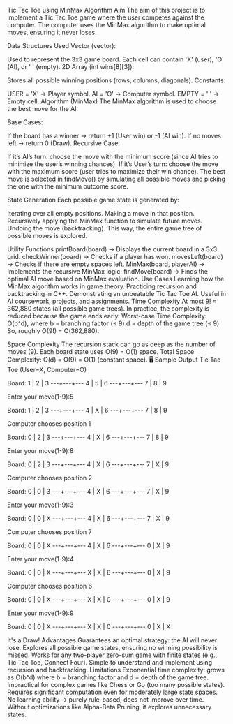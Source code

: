 Tic Tac Toe using MinMax Algorithm
Aim
The aim of this project is to implement a Tic Tac Toe game where the user competes against the computer. The computer uses the MinMax algorithm to make optimal moves, ensuring it never loses.

Data Structures Used
Vector (vector<char>):

Used to represent the 3x3 game board.
Each cell can contain 'X' (user), 'O' (AI), or ' ' (empty).
2D Array (int wins[8][3]):

Stores all possible winning positions (rows, columns, diagonals).
Constants:

USER = 'X' → Player symbol.
AI = 'O' → Computer symbol.
EMPTY = ' ' → Empty cell.
Algorithm (MinMax)
The MinMax algorithm is used to choose the best move for the AI:

Base Cases:

If the board has a winner → return +1 (User win) or -1 (AI win).
If no moves left → return 0 (Draw).
Recursive Case:

If it’s AI’s turn: choose the move with the minimum score (since AI tries to minimize the user’s winning chances).
If it’s User’s turn: choose the move with the maximum score (user tries to maximize their win chance).
The best move is selected in findMove() by simulating all possible moves and picking the one with the minimum outcome score.

State Generation
Each possible game state is generated by:

Iterating over all empty positions.
Making a move in that position.
Recursively applying the MinMax function to simulate future moves.
Undoing the move (backtracking).
This way, the entire game tree of possible moves is explored.

Utility Functions
printBoard(board) → Displays the current board in a 3x3 grid.
checkWinner(board) → Checks if a player has won.
movesLeft(board) → Checks if there are empty spaces left.
MinMax(board, playerAI) → Implements the recursive MinMax logic.
findMove(board) → Finds the optimal AI move based on MinMax evaluation.
Use Cases
Learning how the MinMax algorithm works in game theory.
Practicing recursion and backtracking in C++.
Demonstrating an unbeatable Tic Tac Toe AI.
Useful in AI coursework, projects, and assignments.
Time Complexity
At most 9! ≈ 362,880 states (all possible game trees).
In practice, the complexity is reduced because the game ends early.
Worst-case Time Complexity: O(b^d), where
b = branching factor (≤ 9)
d = depth of the game tree (≤ 9)
So, roughly O(9!) = O(362,880).

Space Complexity
The recursion stack can go as deep as the number of moves (9).
Each board state uses O(9) = O(1) space.
Total Space Complexity: O(d) = O(9) = O(1) (constant space).
🖥️ Sample Output
Tic Tac Toe (User=X, Computer=O)

Board:
 1 | 2 | 3
---+---+---
 4 | 5 | 6
---+---+---
 7 | 8 | 9

Enter your move(1-9):5

Board:
 1 | 2 | 3
---+---+---
 4 | X | 6
---+---+---
 7 | 8 | 9

Computer chooses position 1

Board:
 0 | 2 | 3
---+---+---
 4 | X | 6
---+---+---
 7 | 8 | 9

Enter your move(1-9):8

Board:
 0 | 2 | 3
---+---+---
 4 | X | 6
---+---+---
 7 | X | 9

Computer chooses position 2

Board:
 0 | 0 | 3
---+---+---
 4 | X | 6
---+---+---
 7 | X | 9

Enter your move(1-9):3

Board:
 0 | 0 | X
---+---+---
 4 | X | 6
---+---+---
 7 | X | 9

Computer chooses position 7

Board:
 0 | 0 | X
---+---+---
 4 | X | 6
---+---+---
 0 | X | 9

Enter your move(1-9):4

Board:
 0 | 0 | X
---+---+---
 X | X | 6
---+---+---
 0 | X | 9

Computer chooses position 6

Board:
 0 | 0 | X
---+---+---
 X | X | 0
---+---+---
 0 | X | 9

Enter your move(1-9):9

Board:
 0 | 0 | X
---+---+---
 X | X | 0
---+---+---
 0 | X | X

It's a Draw!
Advantages
Guarantees an optimal strategy: the AI will never lose.
Explores all possible game states, ensuring no winning possibility is missed.
Works for any two-player zero-sum game with finite states (e.g., Tic Tac Toe, Connect Four).
Simple to understand and implement using recursion and backtracking.
Limitations
Exponential time complexity: grows as O(b^d) where b = branching factor and d = depth of the game tree.
Impractical for complex games like Chess or Go (too many possible states).
Requires significant computation even for moderately large state spaces.
No learning ability → purely rule-based, does not improve over time.
Without optimizations like Alpha-Beta Pruning, it explores unnecessary states.